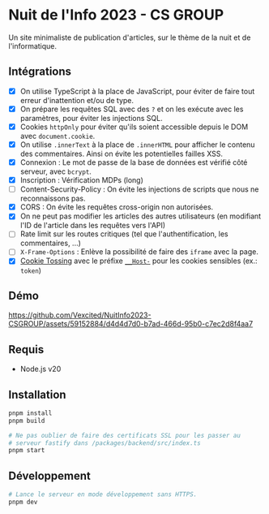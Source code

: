 # Nuit de l'Info 2023 - CS GROUP

Un site minimaliste de publication d'articles, sur le thème de la nuit et de l'informatique.

## Intégrations

- [x] On utilise TypeScript à la place de JavaScript, pour éviter de faire tout erreur d'inattention et/ou de type.
- [x] On prépare les requêtes SQL avec des `?` et on les exécute avec les paramètres, pour éviter les injections SQL.
- [x] Cookies `httpOnly` pour éviter qu'ils soient accessible depuis le DOM avec `document.cookie`.
- [x] On utilise `.innerText` à la place de `.innerHTML` pour afficher le contenu des commentaires. Ainsi on évite les potentielles failles XSS.
- [x] Connexion : Le mot de passe de la base de données est vérifié côté serveur, avec `bcrypt`.
- [x] Inscription : Vérification MDPs (long)
- [ ] Content-Security-Policy : On évite les injections de scripts que nous ne reconnaissons pas.
- [x] CORS : On évite les requêtes cross-origin non autorisées.
- [x] On ne peut pas modifier les articles des autres utilisateurs (en modifiant l'ID de l'article dans les requêtes vers l'API)
- [ ] Rate limit sur les routes critiques (tel que l'authentification, les commentaires, ...)
- [ ] `X-Frame-Options` : Enlève la possibilité de faire des `iframe` avec la page.
- [x] [Cookie Tossing](https://book.hacktricks.xyz/pentesting-web/hacking-with-cookies/cookie-tossing) avec le préfixe [`__Host-`](https://developer.mozilla.org/en-US/docs/Web/HTTP/Headers/Set-Cookie#secure) pour les cookies sensibles (ex.: `token`)

## Démo

https://github.com/Vexcited/NuitInfo2023-CSGROUP/assets/59152884/d4d4d7d0-b7ad-466d-95b0-c7ec2d8f4aa7

## Requis

- Node.js v20

## Installation

```bash
pnpm install
pnpm build

# Ne pas oublier de faire des certificats SSL pour les passer au
# serveur fastify dans /packages/backend/src/index.ts
pnpm start
```

## Développement

```bash
# Lance le serveur en mode développement sans HTTPS.
pnpm dev
```
